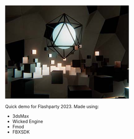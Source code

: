 ![](/images/doddering.jpg)

Quick demo for Flashparty 2023.
Made using:
* 3dsMax
* Wicked Engine
* Fmod
* FBXSDK
  
